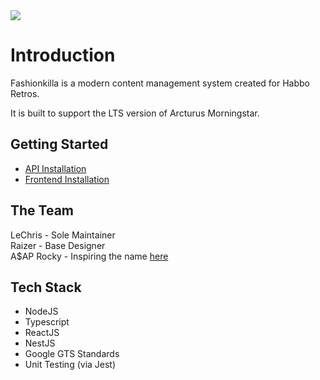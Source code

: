 <img src="https://i.imgur.com/IpdgRjM.png" />

# Introduction
Fashionkilla is a modern content management system created for Habbo Retros.

It is built to support the LTS version of Arcturus Morningstar.

## Getting Started
* [API Installation](api/README.md)
* [Frontend Installation](web/README.md)

## The Team
LeChris - Sole Maintainer
<br/>
Raizer - Base Designer
<br/>
A$AP Rocky - Inspiring the name [here](https://www.youtube.com/watch?v=F6VfsJ7LAlE)

## Tech Stack
* NodeJS
* Typescript
* ReactJS
* NestJS
* Google GTS Standards
* Unit Testing (via Jest)